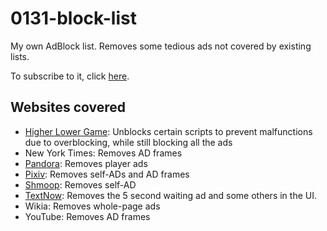 # 0131-block-list
My own AdBlock list. Removes some tedious ads not covered by existing lists.

To subscribe to it, click [here](abp:subscribe?location=https://raw.githubusercontent.com/austinhuang0131/0131-block-list/master/list.txt&title=0131List).

## Websites covered
* [Higher Lower Game](http://www.higherlowergame.com/): Unblocks certain scripts to prevent malfunctions due to overblocking, while still blocking all the ads
* New York Times: Removes AD frames
* [Pandora](http://pandora.tv): Removes player ads
* [Pixiv](http://pixiv.net): Removes self-ADs and AD frames
* [Shmoop](http://shmoop.com): Removes self-AD
* [TextNow](https://textnow.com/messaging): Removes the 5 second waiting ad and some others in the UI.
* Wikia: Removes whole-page ads
* YouTube: Removes AD frames
